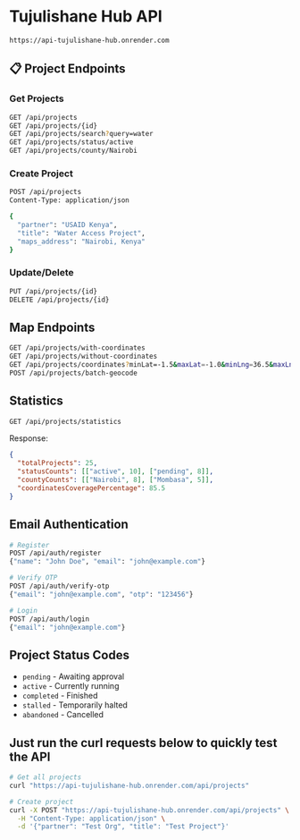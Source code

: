# Tujulishane Hub API

```
https://api-tujulishane-hub.onrender.com
```

## 📋 Project Endpoints

### Get Projects
```bash
GET /api/projects
GET /api/projects/{id}
GET /api/projects/search?query=water
GET /api/projects/status/active
GET /api/projects/county/Nairobi
```

### Create Project
```bash
POST /api/projects
Content-Type: application/json

{
  "partner": "USAID Kenya",
  "title": "Water Access Project", 
  "maps_address": "Nairobi, Kenya"
}
```

### Update/Delete
```bash
PUT /api/projects/{id}
DELETE /api/projects/{id}
```

## Map Endpoints

```bash
GET /api/projects/with-coordinates
GET /api/projects/without-coordinates
GET /api/projects/coordinates?minLat=-1.5&maxLat=-1.0&minLng=36.5&maxLng=37.0
POST /api/projects/batch-geocode
```

## Statistics

```bash
GET /api/projects/statistics
```

Response:
```json
{
  "totalProjects": 25,
  "statusCounts": [["active", 10], ["pending", 8]],
  "countyCounts": [["Nairobi", 8], ["Mombasa", 5]],
  "coordinatesCoveragePercentage": 85.5
}
```

## Email Authentication

```bash
# Register
POST /api/auth/register
{"name": "John Doe", "email": "john@example.com"}

# Verify OTP
POST /api/auth/verify-otp  
{"email": "john@example.com", "otp": "123456"}

# Login
POST /api/auth/login
{"email": "john@example.com"}
```

## Project Status Codes
- `pending` - Awaiting approval
- `active` - Currently running  
- `completed` - Finished
- `stalled` - Temporarily halted
- `abandoned` - Cancelled

## Just run the curl requests below to quickly test the API

```bash
# Get all projects
curl "https://api-tujulishane-hub.onrender.com/api/projects"

# Create project  
curl -X POST "https://api-tujulishane-hub.onrender.com/api/projects" \
  -H "Content-Type: application/json" \
  -d '{"partner": "Test Org", "title": "Test Project"}'
```
